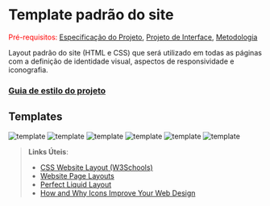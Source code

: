 # Template padrão do site

<span style="color:red">Pré-requisitos: <a href="2-Especificação do Projeto.md"> Especificação do Projeto</a></span>, <a href="3-Projeto de Interface.md"> Projeto de Interface</a>, <a href="4-Metodologia.md"> Metodologia</a>

Layout padrão do site (HTML e CSS) que será utilizado em todas as páginas com a definição de identidade visual, aspectos de responsividade e iconografia.


### [Guia de estilo do projeto](https://www.figma.com/file/TDeLHnFK3dsSszRds17AxS/Vaga-Livre?type=design&node-id=0%3A1&mode=design&t=HDIzLQUmluNfMbJq-1)

## Templates

![template](img/templates/WhatsApp%20Image%202024-04-07%20at%2022.43.35.jpeg)
![template](img/templates/WhatsApp%20Image%202024-04-07%20at%2022.43.36%20(1).jpeg)
![template](img/templates/WhatsApp%20Image%202024-04-07%20at%2022.43.36%20(2).jpeg)
![template](img/templates/WhatsApp%20Image%202024-04-07%20at%2022.43.36%20(3).jpeg)
![template](img/templates/WhatsApp%20Image%202024-04-07%20at%2022.43.36.jpeg)
![template](img/templates/WhatsApp%20Image%202024-04-07%20at%2022.43.37.jpeg)


> **Links Úteis**:
>
> - [CSS Website Layout (W3Schools)](https://www.w3schools.com/css/css_website_layout.asp)
> - [Website Page Layouts](http://www.cellbiol.com/bioinformatics_web_development/chapter-3-your-first-web-page-learning-html-and-css/website-page-layouts/)
> - [Perfect Liquid Layout](https://matthewjamestaylor.com/perfect-liquid-layouts)
> - [How and Why Icons Improve Your Web Design](https://usabilla.com/blog/how-and-why-icons-improve-you-web-design/)
